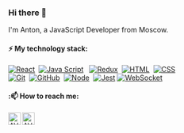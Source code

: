 ### Hi there 👋
I'm Anton, a JavaScript Developer from Moscow.


#### ⚡ My technology stack:
[![React](https://shields.io/badge/-React-f9fbfa?logo=react&style=for-the-badge)](https://reactjs.org/)&nbsp;
[![Java Script](https://shields.io/badge/-Java_Script-F7DF1E?logo=javascript&style=for-the-badge&logoColor=222)](https://learn.javascript.ru/) &nbsp;
[![Redux](https://shields.io/badge/-Redux-710B77?logo=redux&style=for-the-badge)](https://redux.js.org/)&nbsp;
[![HTML](https://shields.io/badge/-HTML5-E34F26?logo=html5&style=for-the-badge&logoColor=fff)](https://html5book.ru/html-html5/)&nbsp;
[![CSS](https://shields.io/badge/-CSS3-1572B6?logo=css3&style=for-the-badge&logoColor=fff)](https://html5book.ru/osnovy-css/)&nbsp;
<br />
[![Git](https://shields.io/badge/-Git-f0efe7?logo=git&style=for-the-badge)](https://git-scm.com/)&nbsp;
[![GitHub](https://shields.io/badge/-GitHub-333?logo=GitHub&style=for-the-badge)](https://github.com/)&nbsp;
[![Node](https://shields.io/badge/-Node-333?logo=node.js&style=for-the-badge)](https://nodejs.org/en/)&nbsp;
[![Jest](https://img.shields.io/badge/-Jest-97737e?logo=jest&style=for-the-badge)](https://jestjs.io/ru)
[![WebSocket](https://img.shields.io/badge/-WebSocket-f9fbfa?logo=websocket&style=for-the-badge)](https://developer.mozilla.org/ru/docs/Web/API/WebSocket)
<br />

#### ::mailbox: How to reach me:
<a href="https://telegram.im/@himym89?lang=ru">
  <img align="left" alt="AV | Telegram" width="25px" src="https://cdn.pixabay.com/photo/2020/10/17/13/21/telegram-5662082_1280.png" />
</a>
<a href="mailto:nello1989@mail.ru">
  <img align="left" alt="AV | Mail" width="25px" src="https://cdn.pixabay.com/photo/2015/12/08/18/39/at-sign-1083508_1280.png" />
</a>

<!--
**Himym89/Himym89** is a ✨ _special_ ✨ repository because its `README.md` (this file) appears on your GitHub profile.

Here are some ideas to get you started:

- 🔭 I’m currently working on ...
- 🌱 I’m currently learning ...
- 👯 I’m looking to collaborate on ...
- 🤔 I’m looking for help with ...
- 💬 Ask me about ...
- 📫 How to reach me: ...
- 😄 Pronouns: ...
- ⚡ Fun fact: ...
-->
